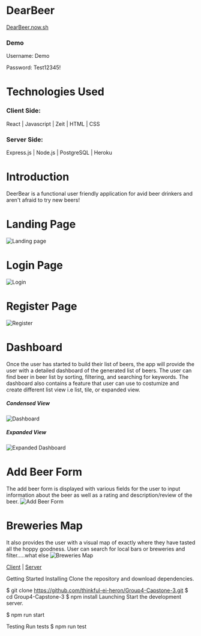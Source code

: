 # DearBeer 
[DearBeer.now.sh](https://dearbeer.now.sh)

### Demo
Username: Demo

Password: Test12345!


# Technologies Used

### Client Side:  
React | Javascript | Zeit |  HTML | CSS

### Server Side:
Express.js | Node.js | PostgreSQL | Heroku

# Introduction
DeerBear is a functional user friendly application for avid beer drinkers and aren't afraid to try new beers!   


# Landing Page
![Landing page](./src/images/readme/landingpage.png)

# Login Page
![Login](./src/images/readme/login.png)

# Register Page
![Register](./src/images/readme/register.png)


# Dashboard
Once the user has started to build their list of beers, the app will provide the user with a detailed dashboard of the generated list of beers.  The user can find beer in beer list by sorting, filtering, and searching for keywords. The dashboard also contains a feature that user can use to costumize and create different list view i.e list, tile, or expanded view.
##### Condensed View
![Dashboard](./src/images/readme/dashboard.png)

##### Expanded View
![Expanded Dashboard](./src/images/readme/expanded.png)

# Add Beer Form
The add beer form is displayed with various fields for the user to input information about the beer as well as a rating and description/review of the beer. 
![Add Beer Form](./src/images/readme/addform.png)

# Breweries Map
It also provides the user with a visual map of exactly where they have tasted all the hoppy goodness. User can search for local bars or breweries and filter.....what else
![Breweries Map](./src/images/readme/brew.png)

[Client](https://github.com/thinkful-ei-heron/Group4-Capstone-3.git) |
[Server](https://github.com/thinkful-ei-heron/Group4-Capstone3-API.git)


Getting Started
Installing
Clone the repository and download dependencies.

$ git clone https://github.com/thinkful-ei-heron/Group4-Capstone-3.git
$ cd Group4-Capstone-3
$ npm install
Launching
Start the development server.

$ npm run start


Testing
Run tests
$ npm run test